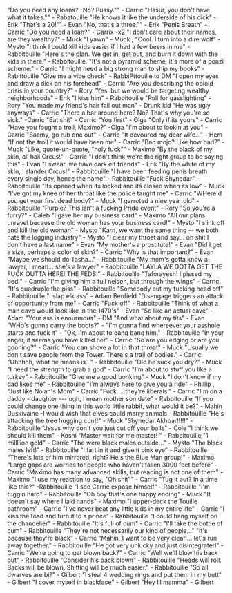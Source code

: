 "Do you need any loans? -No? Pussy."" - Carric
"Hasur, you don't have what it takes."" - Rabatouille
"He knows it like the underside of his dick" - Erik
"That's a 20!"" - Evan "No, that's a three."" - Erik
"Penis Breath" - Carric
"Do you need a loan?" - Carrix -x2
"I don't care about their names, are they wealthy?" - Muck
"I yawn" - Muck , "Cool. I turn into a dire wolf" - Mysto
"I think I could kill kids easier if I had a few beers in me" - Rabbitouille
"Here's the plan. We get in, get out, and burn it down with the kids in there." - Rabbitouille.
"It's not a pyramid scheme, it's more of a ponzi scheme." - Carric
"I might need a big strong man to ship my books" - Rabittouille
"Give me a vibe check" - RabbiPttouille to DM
"I open my eyes and draw a dick on his forehead" - Carric
"Are you describing the opioid crisis in your country?" - Rory "Yes, but we would be targeting wealthy neighborhoods" - Erik
"I kiss him" - Rabbitouille
"Roll for gasslighting" - Rory
"You made my friend's hair fall out man" - Drunk kid "He was ugly anyways" - Carric
"There a bar around here? No? That's why you're so sick." -Carric
"Eat shit" - Carric "You first" - Olga "Only if its yours" - Carric
"Have you fought a troll, Maximo?" -Olga "I'm about to lookin at you" - Carric
"Saamy, go rub one out" - Carric
"It devoured my dear wife..." - Hem "If not the troll it would have been me" - Carric
"Bad mojo? Like how bad?" - Muck "Like, quote-un-quote, "holy fuck"" - Maximo
"By the black of my skin, all hail Orcus!" - Carric "I don't think we're the right group to be saying this" - Evan "I swear, we have dark elf friends" - Erik
"By the white of my skin, I slander Orcus!" - Rabbitouille
"I have been feeding penis breath every single day, hence the name" - Rabbitouille
"Fuck Shynedar" - Rabbitouille
"Its opened when its locked and its closed when its low" - Muck
"I've got my knee of her throat like the police taught me" - Carric
"WHere'd you get your first dead body?" - Muck "I garroted a nine year old" - Rabbitouille
"Purple? This isn't a fucking Pride event" - Rory
"So you're a furry?" - Caleb
"I gave her my business card" - Maximo
"All our plans unravel because the old woman has your business card!" - Mysto
"I slink off and kill the old woman" - Mysto
"Karn, we want the same thing -- we both hate the logging industry" - Mysto
"I clear my throat and say... oh shit I don't have a last name" - Evan
"My mother's a prostitute!" - Evan
"Did I get a size, perhaps a color of skin?" - Carric
	"Why is that important?" - Evan
"Maybe we should do Tasha..." - Rabbitouille
"My mom's gotta know a lawyer, I mean... she's a lawyer" - Rabbitouille
"LAYLA WE GOTTA GET THE FUCK OUTTA HERE! THE FEDS!" - Rabbitouille
"Taforayesh! I pissed my bed!" - Carric
"I'm giving him a full nelson, but through the wings" - Carric
"It's quadruple the piss" - Rabbitouille
"Somebody cut my fucking head off" - Rabbitouille
"I slap elk ass" - Adam Benfield
"Disengage triggers an attack of opportunity from me" - Carric "Fuck off" - Rabbitouille
"Think of what a man cave would look like in the 1470's" - Evan     "So like an actual cave" - Adam
"Your ass is enourmous" - DM "And what about my tits" -  Evan
"WHo's gunna carry the boots?" - 
"I'm gunna find whereever your asshole starts and fuck it" - 
"Ok, I'm about to gang bang him." - Rabbitouille
"In your anger, it seems you  have killed her" - Carric
"So are you edging or are you gooning?" - Carric
"You can shove a lot in that throat" - Muck
"Usually we don't save people from the Tower. There's a trail of bodies." - Carric "Uhhhhh, what he means is..." - Rabbitouille
"DId he suck you dry?" - Muck
"I need the strength to grab a god" - Carric
"I'm about to stuff you like a turkey" - Rabbitouille
"Give me a good bonking" - Muck
"I don't know if my dad likes me" - Rabbitouille
"I'm always here to give you a ride" - Phillip , "Just like Nolan's Mom" - Carric
"Fuck.....they're liberals." - Carric
"I'm on a daddy - daughter   --- ugh, I mean mother son date" - Rabbitouille
"If you could change one thing in this world little rabbit, what would it be?" - Mahin Duskivaine
	-I would wish that elves could marry animals - Rabbitouille
"He's attacking the tree hugging cunt!" - Muck
"Shynedar Akhbar!!!!!" - Rabbitouille
"Jesus why don't you just cut off your balls" - Cole
"I think we should kill them" - Koshi
"Master wait for me master! " - Rabbitouille
"1 millllion gold" - Carric
"The were black males outside..." - Mysto
"The black males left!" - Rabbitouille
"I fart in it and give it pink eye" - Rabbitouille
"There's lots of him mirrored, right? He's the Blue Man group!" - Maximo
"Large gaps are worries for people who haven't fallen 3000 feet before" - Carric
"Maximo has many advanced skills, but reading is not one of them" - Maximo
"I use my reaction to say, "Oh shit"" - Carric
"Tug it out? In a time like this?" -Rabbitouille
"I see Carric expose himself" - Rabbitouille
"I'm tuggin hard" - Rabbitouille
"Oh boy that's one happy ending" - Muck
"It doesn't say where I laid hands" - Maximo
"I upper-deck the Touille bathroom" - Carric
"I've never beat any little kids in my entire life" - Carric
"I kiss the toad and turn it to a prince" - Rabbitouille
"I could hang myself on the chandelier" - Rabbitouille
"It's full of cum" - Carric
"I'll take the bottle of cum" - Rabbitouille
"They're not necessarily our kind of people..."  "It's because they're black" - Carric
"Mahin, I want to be very clear.... let's run away together." - Rabbitouille
"He got very unlucky and just disintegrated" - Carric
"We're going to get blown back?" - Carric
"Well we'll blow his back out" - Rabbitouille
"Consider his back blown" - Rabbitouille
"Heads will roll. Backs will be blown. Shitting will be much easier." - Rabbitouille
"So all dwarves are bi?" - Gilbert
"I steal 4 wedding rings and put them in my butt" - Gilbert
"I cover myself in blackface" - Gilbert
"Hey lil mamma" - Gilbert
